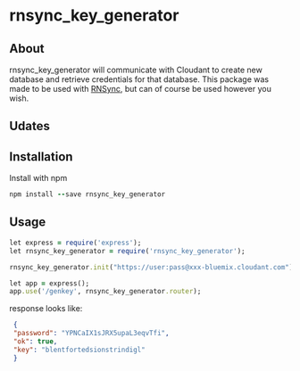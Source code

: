 # rnsync_key_generator

## About

rnsync_key_generator will communicate with Cloudant to create new database and retrieve credentials for that database.  This package was made to be used with [RNSync](https://github.com/pwcremin/RNSync), but can of course be used however you wish.

## Udates

 
## Installation

Install with npm
```ruby
npm install --save rnsync_key_generator
```

## Usage

```ruby
let express = require('express');
let rnsync_key_generator = require('rnsync_key_generator');

rnsync_key_generator.init("https://user:pass@xxx-bluemix.cloudant.com");

let app = express();
app.use('/genkey', rnsync_key_generator.router);
```

response looks like:
```json
 {
 "password": "YPNCaIX1sJRX5upaL3eqvTfi",
 "ok": true,
 "key": "blentfortedsionstrindigl"
 }
 ```
